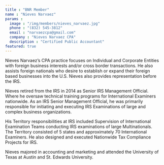 ```yaml
---
title : "BNR Member"
name : "Nieves Narvaez"
params : 
  image : "/img/members/nieves_narvaez.jpg"
  phone : "(832) 545-3812"
  email : "narvaezcpa@gmail.com"
  company : "Nieves Narvaez CPA"
  description : "Certified Public Accountant"
featured: true
---
```

Nieves Narvaez’s CPA practice focuses on Individual and Corporate Entities with foreign business interests  and/or cross border transactions. He also assists foreign nationals who desire to establish or expand their foreign based businesses into the U.S. Nieves also provides representation before the IRS.

Nieves retired from the IRS in 2014 as Senior IRS Management Official. Where he oversaw technical training programs for International Examiners nationwide. As an IRS Senior Management Official, he was primarily responsible for initiating and executing IRS Examinations of large and complex business organizations.

 His Territory responsibilities at IRS included Supervision of International Examination Teams conducting IRS examinations of large Multinationals. The Territory consisted of 5 states and approximately 70 International Examiners.  He also designed and executed Nationwide Tax Compliance Projects for IRS.
 
Nieves majored in accounting and marketing and attended the University of Texas at Austin and St. Edwards University.
